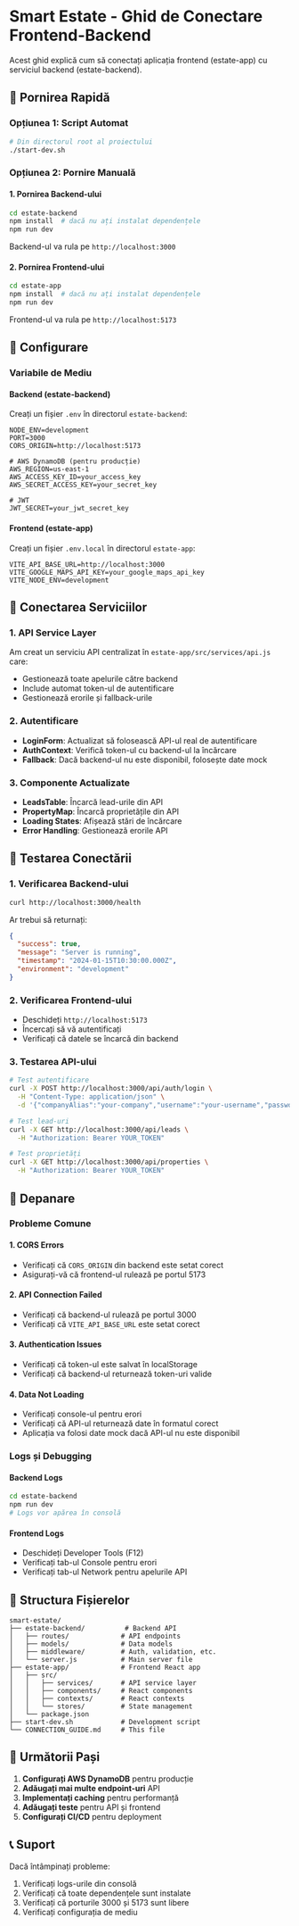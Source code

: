 # Smart Estate - Ghid de Conectare Frontend-Backend

Acest ghid explică cum să conectați aplicația frontend (estate-app) cu serviciul backend (estate-backend).

## 🚀 Pornirea Rapidă

### Opțiunea 1: Script Automat
```bash
# Din directorul root al proiectului
./start-dev.sh
```

### Opțiunea 2: Pornire Manuală

#### 1. Pornirea Backend-ului
```bash
cd estate-backend
npm install  # dacă nu ați instalat dependențele
npm run dev
```
Backend-ul va rula pe `http://localhost:3000`

#### 2. Pornirea Frontend-ului
```bash
cd estate-app
npm install  # dacă nu ați instalat dependențele
npm run dev
```
Frontend-ul va rula pe `http://localhost:5173`

## 🔧 Configurare

### Variabile de Mediu

#### Backend (estate-backend)
Creați un fișier `.env` în directorul `estate-backend`:
```env
NODE_ENV=development
PORT=3000
CORS_ORIGIN=http://localhost:5173

# AWS DynamoDB (pentru producție)
AWS_REGION=us-east-1
AWS_ACCESS_KEY_ID=your_access_key
AWS_SECRET_ACCESS_KEY=your_secret_key

# JWT
JWT_SECRET=your_jwt_secret_key
```

#### Frontend (estate-app)
Creați un fișier `.env.local` în directorul `estate-app`:
```env
VITE_API_BASE_URL=http://localhost:3000
VITE_GOOGLE_MAPS_API_KEY=your_google_maps_api_key
VITE_NODE_ENV=development
```

## 🔗 Conectarea Serviciilor

### 1. API Service Layer
Am creat un serviciu API centralizat în `estate-app/src/services/api.js` care:
- Gestionează toate apelurile către backend
- Include automat token-ul de autentificare
- Gestionează erorile și fallback-urile

### 2. Autentificare
- **LoginForm**: Actualizat să folosească API-ul real de autentificare
- **AuthContext**: Verifică token-ul cu backend-ul la încărcare
- **Fallback**: Dacă backend-ul nu este disponibil, folosește date mock

### 3. Componente Actualizate
- **LeadsTable**: Încarcă lead-urile din API
- **PropertyMap**: Încarcă proprietățile din API
- **Loading States**: Afișează stări de încărcare
- **Error Handling**: Gestionează erorile API

## 🧪 Testarea Conectării

### 1. Verificarea Backend-ului
```bash
curl http://localhost:3000/health
```
Ar trebui să returnați:
```json
{
  "success": true,
  "message": "Server is running",
  "timestamp": "2024-01-15T10:30:00.000Z",
  "environment": "development"
}
```

### 2. Verificarea Frontend-ului
- Deschideți `http://localhost:5173`
- Încercați să vă autentificați
- Verificați că datele se încarcă din backend

### 3. Testarea API-ului
```bash
# Test autentificare
curl -X POST http://localhost:3000/api/auth/login \
  -H "Content-Type: application/json" \
  -d '{"companyAlias":"your-company","username":"your-username","password":"your-password"}'

# Test lead-uri
curl -X GET http://localhost:3000/api/leads \
  -H "Authorization: Bearer YOUR_TOKEN"

# Test proprietăți
curl -X GET http://localhost:3000/api/properties \
  -H "Authorization: Bearer YOUR_TOKEN"
```

## 🐛 Depanare

### Probleme Comune

#### 1. CORS Errors
- Verificați că `CORS_ORIGIN` din backend este setat corect
- Asigurați-vă că frontend-ul rulează pe portul 5173

#### 2. API Connection Failed
- Verificați că backend-ul rulează pe portul 3000
- Verificați că `VITE_API_BASE_URL` este setat corect

#### 3. Authentication Issues
- Verificați că token-ul este salvat în localStorage
- Verificați că backend-ul returnează token-uri valide

#### 4. Data Not Loading
- Verificați console-ul pentru erori
- Verificați că API-ul returnează date în formatul corect
- Aplicația va folosi date mock dacă API-ul nu este disponibil

### Logs și Debugging

#### Backend Logs
```bash
cd estate-backend
npm run dev
# Logs vor apărea în consolă
```

#### Frontend Logs
- Deschideți Developer Tools (F12)
- Verificați tab-ul Console pentru erori
- Verificați tab-ul Network pentru apelurile API

## 📁 Structura Fișierelor

```
smart-estate/
├── estate-backend/          # Backend API
│   ├── routes/             # API endpoints
│   ├── models/             # Data models
│   ├── middleware/         # Auth, validation, etc.
│   └── server.js           # Main server file
├── estate-app/             # Frontend React app
│   ├── src/
│   │   ├── services/       # API service layer
│   │   ├── components/     # React components
│   │   ├── contexts/       # React contexts
│   │   └── stores/         # State management
│   └── package.json
├── start-dev.sh            # Development script
└── CONNECTION_GUIDE.md     # This file
```

## 🎯 Următorii Pași

1. **Configurați AWS DynamoDB** pentru producție
2. **Adăugați mai multe endpoint-uri** API
3. **Implementați caching** pentru performanță
4. **Adăugați teste** pentru API și frontend
5. **Configurați CI/CD** pentru deployment

## 📞 Suport

Dacă întâmpinați probleme:
1. Verificați logs-urile din consolă
2. Verificați că toate dependențele sunt instalate
3. Verificați că porturile 3000 și 5173 sunt libere
4. Verificați configurația de mediu
